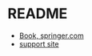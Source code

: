 # README
- [Book, springer.com](https://link.springer.com/book/10.1007/978-3-030-76908-6)
- [support site](https://www.intro-to-computation.com/)
